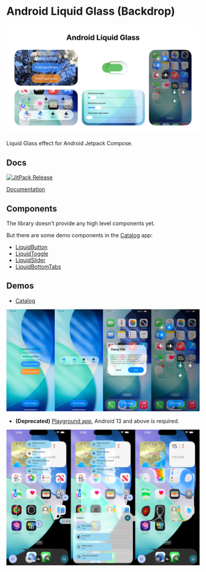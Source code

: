 # Android Liquid Glass (Backdrop)

![frontPhoto](artworks/banner.jpg)

Liquid Glass effect for Android Jetpack Compose.

## Docs

[![JitPack Release](https://jitpack.io/v/Kyant0/AndroidLiquidGlass.svg)](https://jitpack.io/#Kyant0/AndroidLiquidGlass)

[Documentation](https://kyant.gitbook.io/backdrop)

## Components

The library doesn't provide any high level components yet.

But there are some demo components in the [Catalog](./catalog/release/catalog-release.apk) app:

- [LiquidButton](/catalog/src/main/java/com/kyant/backdrop/catalog/components/LiquidButton.kt)
- [LiquidToggle](/catalog/src/main/java/com/kyant/backdrop/catalog/components/LiquidToggle.kt)
- [LiquidSlider](/catalog/src/main/java/com/kyant/backdrop/catalog/components/LiquidSlider.kt)
- [LiquidBottomTabs](/catalog/src/main/java/com/kyant/backdrop/catalog/components/LiquidBottomTabs.kt)

## Demos

- [Catalog](./catalog/release/catalog-release.apk)

![Catalog screenshot](artworks/catalog.jpg)

- **(Deprecated)** [Playground app](./app/release/app-release.apk), Android 13 and above is required.

![Playground screenshot](artworks/playground_app.jpg)

